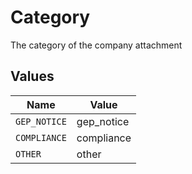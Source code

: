# Category

The category of the company attachment


## Values

| Name         | Value        |
| ------------ | ------------ |
| `GEP_NOTICE` | gep_notice   |
| `COMPLIANCE` | compliance   |
| `OTHER`      | other        |